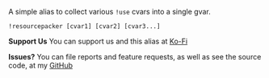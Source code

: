 A simple alias to collect various `!use` cvars into a single gvar.

`!resourcepacker [cvar1] [cvar2] [cvar3...]`

**Support Us**
You can support us and this alias at [Ko-Fi](https://ko-fi.com/croebh) 

**Issues?**
You can file reports and feature requests, as well as see the source code, at my [GitHub](https://github.com/Croebh/Avrae-Customizations)
